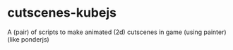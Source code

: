 # cutscenes-kubejs
A (pair) of scripts to make animated (2d) cutscenes in game (using painter) (like ponderjs)

